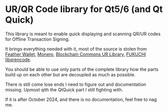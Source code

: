 # UR/QR Code library for Qt5/6 (and Qt Quick)

This library is meant to enable quick displaying and
scanning QR/UR codes for Offline Transaction Signing.

It brings everything needed with it, most of the source
is stolen from [Feather Wallet](https://featherwallet.org),
[Monero](https://getmonero.org), [Blockchain Commons UR Library](https://github.com/BlockchainCommons/bc-ur),
[FUKUCHI libqrencode](https://fukuchi.org/works/qrencode/).

You should be able to use only parts of the complete library how
the parts build up on each other but are decoupled as much as possible.

There is still come lose ends I need to figure out and documentation missing.
Upmost qith the QtQuick part I still fighting with.

If it is after October 2024, and there is no documentation, feel free to
nag me.
